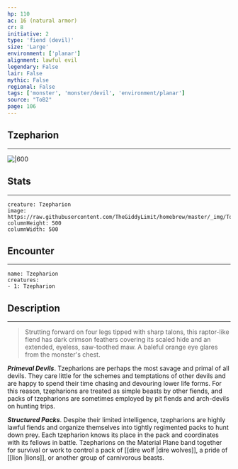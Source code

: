 ```yaml
---
hp: 110
ac: 16 (natural armor)
cr: 8
initiative: 2
type: 'fiend (devil)'    
size: 'Large'
environment: ['planar']
alignment: lawful evil
legendary: False
lair: False
mythic: False
regional: False
tags: ['monster', 'monster/devil', 'environment/planar']
source: "ToB2"
page: 106
---
```


## Tzepharion
---

![|600](https://raw.githubusercontent.com/TheGiddyLimit/homebrew/master/_img/ToB2/creature/Tzepharion.webp)

## Stats
---

```statblock
creature: Tzepharion
image: https://raw.githubusercontent.com/TheGiddyLimit/homebrew/master/_img/ToB2/creature/token/Tzepharion%20%28Token%29.png
columnHeight: 500
columnWidth: 500
```

## Encounter
---

```encounter-table
name: Tzepharion
creatures:
- 1: Tzepharion
```

## Description
---
>Strutting forward on four legs tipped with sharp talons, this raptor-like fiend has dark crimson feathers covering its scaled hide and an extended, eyeless, saw-toothed maw. A baleful orange eye glares from the monster's chest.

**_Primeval Devils_**. Tzepharions are perhaps the most savage and primal of all devils. They care little for the schemes and temptations of other devils and are happy to spend their time chasing and devouring lower life forms. For this reason, tzepharions are treated as simple beasts by other fiends, and packs of tzepharions are sometimes employed by pit fiends and arch-devils on hunting trips.

**_Structured Packs_**. Despite their limited intelligence, tzepharions are highly lawful fiends and organize themselves into tightly regimented packs to hunt down prey. Each tzepharion knows its place in the pack and coordinates with its fellows in battle. Tzepharions on the Material Plane band together for survival or work to control a pack of [[dire wolf \|dire wolves]], a pride of [[lion \|lions]], or another group of carnivorous beasts.






